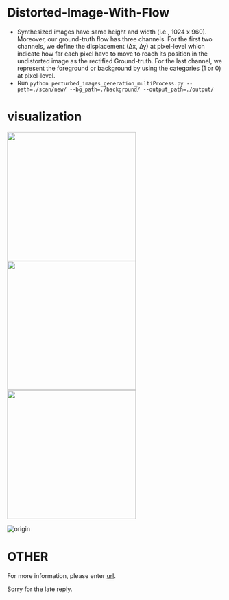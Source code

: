 # Distorted-Image-With-Flow

- Synthesized images have same height and width (i.e., 1024 x 960). Moreover, our ground-truth flow has three channels. For the first two channels, we define the displacement (∆x, ∆y) at pixel-level which indicate how far each pixel have to move to reach its position in the undistorted image as the rectified Ground-truth. For the last channel, we represent the foreground or background by using the categories (1 or 0) at pixel-level.
- Run `python perturbed_images_generation_multiProcess.py --path=./scan/new/ --bg_path=./background/ --output_path=./output/`

# visualization

<img src="https://github.com/gwxie/Distorted-Image-With-Flow/blob/main/output/scan/new_0.png" height="300"/> <img src="https://github.com/gwxie/Distorted-Image-With-Flow/blob/main/output/png/new_0_7_curve.png" height="300"/> <img src="https://github.com/gwxie/Distorted-Image-With-Flow/blob/main/output/png/new_0_7_fold.png" height="300"/>

![origin](https://github.com/gwxie/Distorted-Image-With-Flow/blob/main/output/scan/new_1.png)

# OTHER
For more information, please enter [url](https://github.com/gwxie/Dewarping-Document-Image-By-Displacement-Flow-Estimation).

Sorry for the late reply.
